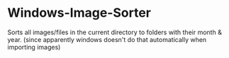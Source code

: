 # Windows-Image-Sorter
Sorts all images/files in the current directory to folders with their month &amp; year. (since apparently windows doesn't do that automatically when importing images)

